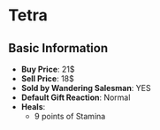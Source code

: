 # Tetra

## Basic Information

- **Buy Price**: 21$
- **Sell Price**: 18$
- **Sold by Wandering Salesman**: YES
- **Default Gift Reaction**: Normal
- **Heals**:
  - 9 points of Stamina